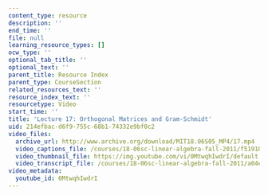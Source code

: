 ```yaml
---
content_type: resource
description: ''
end_time: ''
file: null
learning_resource_types: []
ocw_type: ''
optional_tab_title: ''
optional_text: ''
parent_title: Resource Index
parent_type: CourseSection
related_resources_text: ''
resource_index_text: ''
resourcetype: Video
start_time: ''
title: 'Lecture 17: Orthogonal Matrices and Gram-Schmidt'
uid: 214efbac-d6f9-755c-68b1-74332e9bf0c2
video_files:
  archive_url: http://www.archive.org/download/MIT18.06S05_MP4/17.mp4
  video_captions_file: /courses/18-06sc-linear-algebra-fall-2011/f5191014d23e5202a52ec90a52423685_0MtwqhIwdrI.vtt
  video_thumbnail_file: https://img.youtube.com/vi/0MtwqhIwdrI/default.jpg
  video_transcript_file: /courses/18-06sc-linear-algebra-fall-2011/a04e75f730f0e3e6758d5a61e83cbd59_0MtwqhIwdrI.pdf
video_metadata:
  youtube_id: 0MtwqhIwdrI
---
```

